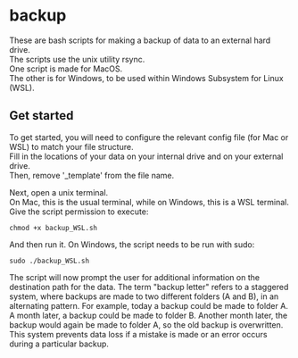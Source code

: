 # backup

These are bash scripts for making a backup of data to an external hard drive.  
The scripts use the unix utility rsync.  
One script is made for MacOS.  
The other is for Windows, to be used within Windows Subsystem for Linux (WSL).  

## Get started

To get started, you will need to configure the relevant config file (for Mac or WSL) to match your file structure.  
Fill in the locations of your data on your internal drive and on your external drive.  
Then, remove '_template' from the file name.  

Next, open a unix terminal.  
On Mac, this is the usual terminal, while on Windows, this is a WSL terminal.  
Give the script permission to execute:
```
chmod +x backup_WSL.sh
``` 
And then run it. On Windows, the script needs to be run with sudo:
```
sudo ./backup_WSL.sh
```

The script will now prompt the user for additional information on the destination path for the data.
The term "backup letter" refers to a staggered system, where backups are made to two different folders (A and B), in an alternating pattern.
For example, today a backup could be made to folder A. 
A month later, a backup could be made to folder B.
Another month later, the backup would again be made to folder A, so the old backup is overwritten.
This system prevents data loss if a mistake is made or an error occurs during a particular backup.
